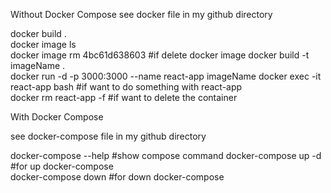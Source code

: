 Without Docker Compose 
see docker file in my github directory

docker build .   
docker image ls  
docker image rm 4bc61d638603  #if delete docker image
docker build -t imageName .  
docker run -d -p 3000:3000 --name react-app imageName
docker exec -it react-app bash    #if want to do something with react-app                     
docker rm react-app -f            #if want to delete the container


With Docker Compose

see docker-compose file in my github directory

docker-compose --help  #show compose command
docker-compose up -d   #for up docker-compose                                                        
docker-compose down    #for down docker-compose  

